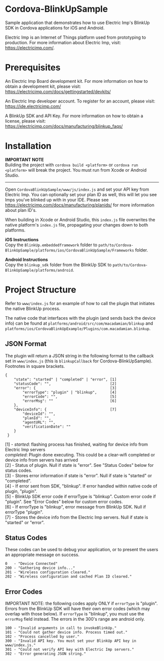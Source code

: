 Cordova-BlinkUpSample
===========
Sample application that demonstrates how to use Electric Imp's BlinkUp SDK in Cordova applications for iOS and Android.

Electric Imp is an Internet of Things platform used from prototyping to production. For more information about Electric Imp, visit: https://electricimp.com/. 

Prerequisites
===========
An Electric Imp Board development kit. For more information on how to obtain a development kit, please visit: https://electricimp.com/docs/gettingstarted/devkits/ 

An Electric Imp developer account. To register for an account, please visit: https://ide.electricimp.com/

A BlinkUp SDK and API Key. For more information on how to obtain a license, please visit: https://electricimp.com/docs/manufacturing/blinkup_faqs/

Installation
===========
**IMPORTANT NOTE**<br>
Building the project with `cordova build <platform>` or `cordova run <platform>` will break the project. You must run from Xcode or Android Studio.
****

Open `CordovaBlinkUpSample/www/js/index.js` and set your API key from Electric Imp. You can optionally set your plan ID as well, this will let you see Imps you've blinked up with in your IDE. Please see https://electricimp.com/docs/manufacturing/planids/ for more information about plan ID's.

When building in Xcode or Android Studio, this `index.js` file overwrites the native platform's `index.js` file, propagating your changes down to both platforms.

**iOS Instructions**<br>
Copy the `BlinkUp.embeddedframework` folder to `path/to/Cordova-BlinkUpSample/platforms/ios/CordovaBlinkUpSample/Frameworks` folder.

**Android Instructions**<br>
Copy the `blinkup_sdk` folder from the BlinkUp SDK to `path/to/Cordova-BlinkUpSample/platforms/android`. 

Project Structure
===========
Refer to `www/index.js` for an example of how to call the plugin that initiates the native BlinkUp process. 

The native code that interfaces with the plugin (and sends back the device info) can be found at `platforms/android/src/com/macadamian/blinkup` and `platforms/ios/CordovaBlinkUpExample/Plugins/com.macadamian.blinkup`.

JSON Format
-----------
The plugin will return a JSON string in the following format to the callback set in `www/index.js` (this is `blinkupCallback` for Cordova-BlinkUpSample). Footnotes in square brackets.
```
{
    "state": "started" | "completed" | "error", [1]
    "statusCode": "",                           [2]
    "error": {                                  [3]
        "errorType": "plugin" | "blinkup",      [4]
        "errorCode": "",                        [5]
        "errorMsg": ""                          [6]
    },
    "deviceInfo": {                             [7]
        "deviceId": "",
        "planId": "",
        "agentURL": "",
        "verificationDate": ""
    }
 }
```
[1] - *started*: flashing process has finished, waiting for device info from Electric Imp servers<br>
*completed*: Plugin done executing. This could be a clear-wifi completed or device info from servers has arrived<br>
[2] - Status of plugin. Null if state is "error". See "Status Codes" below for status codes.<br>
[3] - Stores error information if state is "error". Null if state is "started" or "completed".<br>
[4] - If error sent from SDK, "blinkup". If error handled within native code of plugin, "plugin".<br>
[5] - BlinkUp SDK error code if errorType is "blinkup". Custom error code if "plugin". See "Error Codes" below for custom error codes.<br>
[6] - If errorType is "blinkup", error message from BlinkUp SDK. Null if errorType "plugin".<br>
[7] - Stores the device info from the Electric Imp servers. Null if state is "started" or "error".

Status Codes
-----------
These codes can be used to debug your application, or to present the users an appropriate message on success.
```
0   - "Device Connected"
200 - "Gathering device info..."
201 - "Wireless configuration cleared."
202 - "Wireless configuration and cached Plan ID cleared."
```

Error Codes
----------
IMPORTANT NOTE: the following codes apply ONLY if `errorType` is "plugin". Errors from the BlinkUp SDK will have their own error codes (which may overlap with those below). If `errorType` is "blinkup", you must use the `errorMsg` field instead. The errors in the 300's range are android only.
```
100 - "Invalid arguments in call to invokeBlinkUp."
101 - "Could not gather device info. Process timed out."
102 - "Process cancelled by user."
300 - "Invalid API key. You must set your BlinkUp API key in www/index.js." 
301 - "Could not verify API key with Electric Imp servers."
302 - "Error generating JSON string."
```

